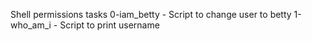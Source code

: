 Shell permissions tasks
0-iam_betty - Script to change user to betty
1-who_am_i - Script to print username